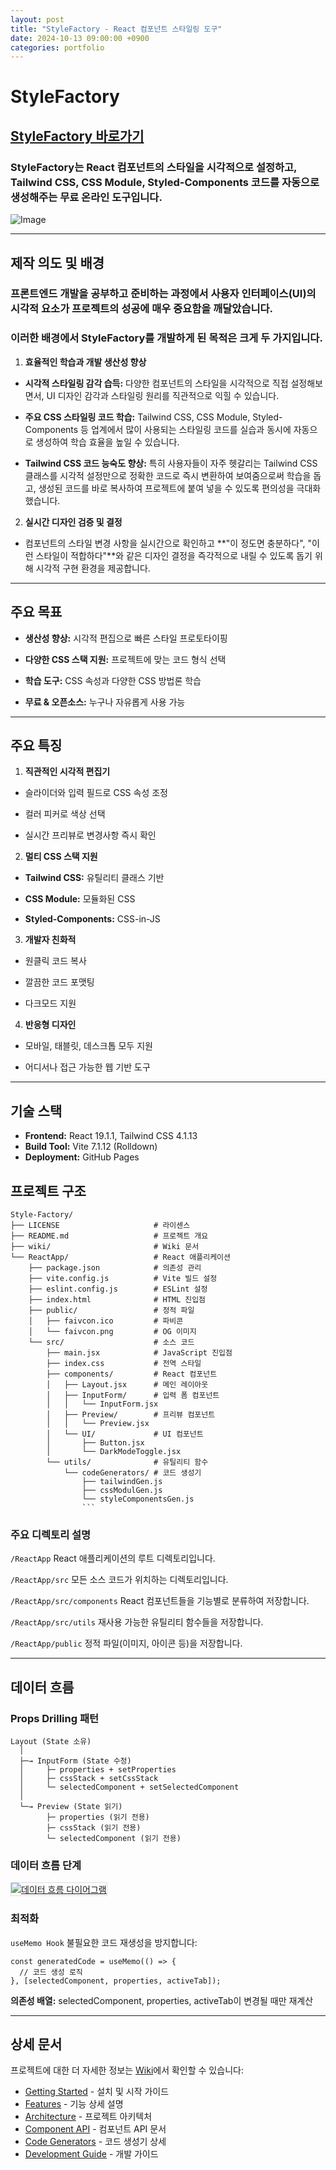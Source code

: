 ```yaml
---
layout: post
title: "StyleFactory - React 컴포넌트 스타일링 도구"
date: 2024-10-13 09:00:00 +0900
categories: portfolio
---
```


# StyleFactory

## [StyleFactory 바로가기](https://qwezxc3810.github.io/Style-Factory/)

### StyleFactory는 React 컴포넌트의 스타일을 시각적으로 설정하고, Tailwind CSS, CSS Module, Styled-Components 코드를 자동으로 생성해주는 무료 온라인 도구입니다.

![Image](https://github.com/user-attachments/assets/14ea6b94-a389-43d9-ac96-fa6ea9a74eaa)

---

## 제작 의도 및 배경

### 프론트엔드 개발을 공부하고 준비하는 과정에서 사용자 인터페이스(UI)의 시각적 요소가 프로젝트의 성공에 매우 중요함을 깨달았습니다.

### 이러한 배경에서 StyleFactory를 개발하게 된 목적은 크게 두 가지입니다.

1. **효율적인 학습과 개발 생산성 향상**

- **시각적 스타일링 감각 습득:** 다양한 컴포넌트의 스타일을 시각적으로 직접 설정해보면서, UI 디자인 감각과 스타일링 원리를 직관적으로 익힐 수 있습니다.

- **주요 CSS 스타일링 코드 학습:** Tailwind CSS, CSS Module, Styled-Components 등 업계에서 많이 사용되는 스타일링 코드를 실습과 동시에 자동으로 생성하여 학습 효율을 높일 수 있습니다.

- **Tailwind CSS 코드 능숙도 향상:** 특히 사용자들이 자주 헷갈리는 Tailwind CSS 클래스를 시각적 설정만으로 정확한 코드로 즉시 변환하여 보여줌으로써 학습을 돕고, 생성된 코드를 바로 복사하여 프로젝트에 붙여 넣을 수 있도록 편의성을 극대화했습니다.

2. **실시간 디자인 검증 및 결정**

- 컴포넌트의 스타일 변경 사항을 실시간으로 확인하고 **"이 정도면 충분하다", "이런 스타일이 적합하다"**와 같은 디자인 결정을 즉각적으로 내릴 수 있도록 돕기 위해 시각적 구현 환경을 제공합니다.

---

## 주요 목표

- **생산성 향상:** 시각적 편집으로 빠른 스타일 프로토타이핑

- **다양한 CSS 스택 지원:** 프로젝트에 맞는 코드 형식 선택

- **학습 도구:** CSS 속성과 다양한 CSS 방법론 학습

- **무료 & 오픈소스:** 누구나 자유롭게 사용 가능

---

## 주요 특징

1. **직관적인 시각적 편집기**

- 슬라이더와 입력 필드로 CSS 속성 조정

- 컬러 피커로 색상 선택

- 실시간 프리뷰로 변경사항 즉시 확인

2. **멀티 CSS 스택 지원**

- **Tailwind CSS:** 유틸리티 클래스 기반

- **CSS Module:** 모듈화된 CSS

- **Styled-Components:** CSS-in-JS

3. **개발자 친화적**

- 원클릭 코드 복사

- 깔끔한 코드 포맷팅

- 다크모드 지원

4. **반응형 디자인**

- 모바일, 태블릿, 데스크톱 모두 지원

- 어디서나 접근 가능한 웹 기반 도구

---

## 기술 스택

- **Frontend:** React 19.1.1, Tailwind CSS 4.1.13
- **Build Tool:** Vite 7.1.12 (Rolldown)
- **Deployment:** GitHub Pages

## 프로젝트 구조

````
Style-Factory/
├── LICENSE                     # 라이센스
├── README.md                   # 프로젝트 개요
├── wiki/                       # Wiki 문서
└── ReactApp/                   # React 애플리케이션
    ├── package.json            # 의존성 관리
    ├── vite.config.js          # Vite 빌드 설정
    ├── eslint.config.js        # ESLint 설정
    ├── index.html              # HTML 진입점
    ├── public/                 # 정적 파일
    │   ├── faivcon.ico         # 파비콘
    │   └── faivcon.png         # OG 이미지
    └── src/                    # 소스 코드
        ├── main.jsx            # JavaScript 진입점
        ├── index.css           # 전역 스타일
        ├── components/         # React 컴포넌트
        │   ├── Layout.jsx      # 메인 레이아웃
        │   ├── InputForm/      # 입력 폼 컴포넌트
        │   │   └── InputForm.jsx
        │   ├── Preview/        # 프리뷰 컴포넌트
        │   │   └── Preview.jsx
        │   └── UI/             # UI 컴포넌트
        │       ├── Button.jsx
        │       └── DarkModeToggle.jsx
        └── utils/              # 유틸리티 함수
            └── codeGenerators/ # 코드 생성기
                ├── tailwindGen.js
                ├── cssModulGen.js
                └── styleComponentsGen.js
                ```
````

### 주요 디렉토리 설명

`/ReactApp`
React 애플리케이션의 루트 디렉토리입니다.

`/ReactApp/src`
모든 소스 코드가 위치하는 디렉토리입니다.

`/ReactApp/src/components`
React 컴포넌트들을 기능별로 분류하여 저장합니다.

`/ReactApp/src/utils`
재사용 가능한 유틸리티 함수들을 저장합니다.

`/ReactApp/public`
정적 파일(이미지, 아이콘 등)을 저장합니다.

---

## 데이터 흐름

### Props Drilling 패턴

```
Layout (State 소유)
  │
  ├─→ InputForm (State 수정)
  │     ├─ properties + setProperties
  │     ├─ cssStack + setCssStack
  │     └─ selectedComponent + setSelectedComponent
  │
  └─→ Preview (State 읽기)
        ├─ properties (읽기 전용)
        ├─ cssStack (읽기 전용)
        └─ selectedComponent (읽기 전용)
```

### 데이터 흐름 단계

<a href="https://github.com/user-attachments/assets/60c0a905-abbb-4c63-ab69-3ebdc6ff1a8f?raw=true">
  <img src="https://github.com/user-attachments/assets/60c0a905-abbb-4c63-ab69-3ebdc6ff1a8f?raw=true" alt="데이터 흐름 다이어그램" style="max-width: 100%; height: auto; border: 1px solid #ddd;">
</a>

### 최적화

`useMemo Hook`
불필요한 코드 재생성을 방지합니다:

```
const generatedCode = useMemo(() => {
  // 코드 생성 로직
}, [selectedComponent, properties, activeTab]);
```

**의존성 배열:**
selectedComponent, properties, activeTab이 변경될 때만 재계산

---

## 상세 문서

프로젝트에 대한 더 자세한 정보는 [Wiki](https://github.com/qwezxc3810/Style-Factory/wiki)에서 확인할 수 있습니다:

- [Getting Started](https://github.com/qwezxc3810/Style-Factory/wiki/Getting-Started) - 설치 및 시작 가이드
- [Features](https://github.com/qwezxc3810/Style-Factory/wiki/Features) - 기능 상세 설명
- [Architecture](https://github.com/qwezxc3810/Style-Factory/wiki/Architecture) - 프로젝트 아키텍처
- [Component API](https://github.com/qwezxc3810/Style-Factory/wiki/Component-API) - 컴포넌트 API 문서
- [Code Generators](https://github.com/qwezxc3810/Style-Factory/wiki/Code-Generators) - 코드 생성기 상세
- [Development Guide](https://github.com/qwezxc3810/Style-Factory/wiki/Development-Guide) - 개발 가이드
